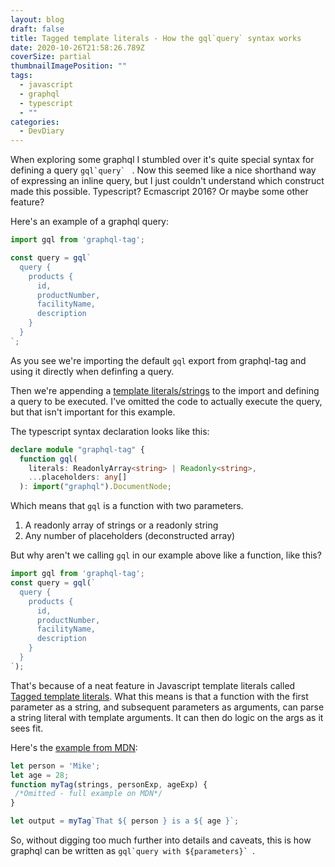 ```yaml
---
layout: blog
draft: false
title: Tagged template literals - How the gql`query` syntax works
date: 2020-10-26T21:58:26.789Z
coverSize: partial
thumbnailImagePosition: ""
tags:
  - javascript
  - graphql
  - typescript
  - ""
categories:
  - DevDiary
---
```

When exploring some graphql I stumbled over it's quite special syntax for defining a query ``gql`query` `` . Now this seemed like a nice shorthand way of expressing an inline query, but I just couldn't understand which construct made this possible. Typescript? Ecmascript 2016? Or maybe some other feature?

Here's an example of a graphql query:

```typescript
import gql from 'graphql-tag';

const query = gql`
  query {
    products {
      id,
      productNumber,
      facilityName,
      description
    }
  }
`;
```

As you see we're importing the default `gql` export from graphql-tag and using it directly when definfing a query.

Then we're appending a [template literals/strings](https://developer.mozilla.org/en-US/docs/Web/JavaScript/Reference/Template_literals "https\://developer.mozilla.org/en-us/docs/web/javascript/reference/template_literals") to the import and defining a query to be executed. I've omitted the code to actually execute the query, but that isn't important for this example.

The typescript syntax declaration looks like this:


```typescript
declare module "graphql-tag" {
  function gql(
    literals: ReadonlyArray<string> | Readonly<string>,
    ...placeholders: any[]
  ): import("graphql").DocumentNode;

```


Which means that `gql` is a function with two parameters.

1. A readonly array of strings or a readonly string
2. Any number of placeholders (deconstructed array)

But why aren't we calling `gql` in our example above like a function, like this?

```typescript
import gql from 'graphql-tag';
const query = gql(`
  query {
    products {
      id,
      productNumber,
      facilityName,
      description
    }
  }
`);

```


That's because of a neat feature in Javascript template literals called [Tagged template literals](https://developer.mozilla.org/en-US/docs/Web/JavaScript/Reference/Template_literals#Tagged_templates "https\://developer.mozilla.org/en-us/docs/web/javascript/reference/template_literals#tagged_templates"). What this means is that a function with the first parameter as a string, and subsequent parameters as arguments, can parse a string literal with template arguments. It can then do logic on the args as it sees fit.

Here's the [example from MDN](https://developer.mozilla.org/en-US/docs/Web/JavaScript/Reference/Template_literals#Tagged_templates):

```typescript
let person = 'Mike';
let age = 28;
function myTag(strings, personExp, ageExp) {
 /*Omitted - full example on MDN*/
}

let output = myTag`That ${ person } is a ${ age }`;
```


So, without digging too much further into details and caveats, this is how graphql can be written as ``gql`query with ${parameters}` ``.
